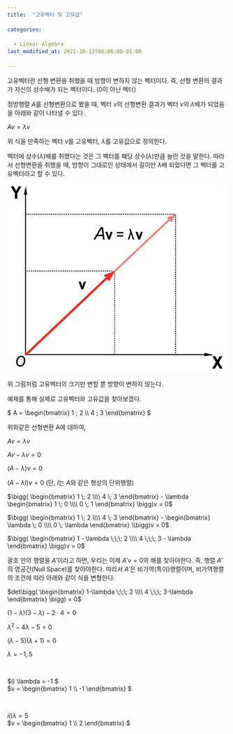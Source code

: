 ```yaml
---
title:  "고유벡터 및 고유값"

categories:

  - Linear Algebra
last_modified_at: 2021-10-12T08:06:00-05:00

---
```


고유벡터란 선형 변환을 취했을 때 방향이 변하지 않는 벡터이다. 즉, 선형 변환의 결과가 자신의 상수배가 되는 벡터이다. (0이 아닌 벡터)

정방행렬 $A$를 선형변환으로 봤을 때, 벡터 $v$의 선형변환 결과가 벡터 $v$의 $\lambda$배가 되었음을 아래와 같이 나타낼 수 있다. 

$Av = \lambda v$

위 식을 만족하는 벡터 $v$를 고유벡터, $\lambda$를 고유값으로 정의한다.  

벡터에 상수($\lambda$)배를 취했다는 것은 그 벡터를 해당 상수($\lambda$)만큼 늘린 것을 말한다. 따라서 선형변환을 취했을 때, 방향이 그대로인 상태에서 길이만 $\lambda$배 되었다면 그 벡터를 고유벡터라고 할 수 있다.

![](/assets/image/eigenvector2.png)  

위 그림처럼 고유벡터의 크기만 변할 뿐 방향이 변하지 않는다.  

예제를 통해 실제로 고유벡터와 고유값을 찾아보겠다. 

$ A = \begin{bmatrix} 1 \; 2 \\\\ 4 \; 3 \end{bmatrix} $

위와같은 선형변환 A에 대하여,

$Av = \lambda v$ 

$Av - \lambda v = 0$

$(A - \lambda)v = 0$ 

$(A - \lambda I)v = 0$     (단, $I$는 $A$와 같은 형상의 단위행렬)

$\bigg( \begin{bmatrix} 1 \; 2 \\\\ 4 \; 3 \end{bmatrix} - \lambda \begin{bmatrix} 1 \; 0 \\\\ 0 \; 1 \end{bmatrix} \bigg)v = 0$

$\bigg( \begin{bmatrix} 1 \; 2 \\\\ 4 \; 3 \end{bmatrix} - \begin{bmatrix} \lambda \; 0 \\\\ 0 \; \lambda \end{bmatrix} \\bigg)v = 0$

$\bigg( \begin{bmatrix} 1 - \lambda \;\;\; 2 \\\\ 4 \;\;\; 3 - \lambda \end{bmatrix} \bigg)v = 0$

괄호 안의 행렬을 $A'$이라고 하면, 우리는 이제 $A'v = 0$의 해를 찾아야한다. 즉, 행렬 $A'$의 영공간(Null Space)를 찾아야한다. 따라서 $A'$은 비가역(특이)행렬이며, 비가역행렬의 조건에 따라 아래와 같이 식을 변형한다. 

$det\bigg( \begin{bmatrix} 1-\lambda \;\;\; 2 \\\\ 4 \;\;\; 3-\lambda \end{bmatrix} \bigg) = 0$

$(1 - \lambda)(3 - \lambda) - 2 \cdot 4 = 0$

$\lambda^2 -4\lambda - 5 = 0$

$(\lambda - 5)(\lambda + 1) = 0$

$\lambda = -1, 5$

<br/>

$i) \lambda = -1 $
<br/>
$v = \begin{bmatrix} 1 \\\\ -1 \end{bmatrix} $

<br/>

$ii) \lambda = 5$
<br/>
$v = \begin{bmatrix} 1 \\\\ 2 \end{bmatrix} $



